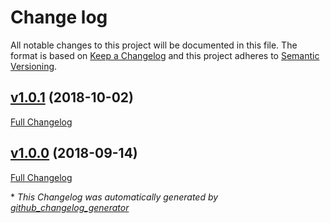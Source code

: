 # Change log

All notable changes to this project will be documented in this file. The format is based on [Keep a Changelog](http://keepachangelog.com/en/1.0.0/) and this project adheres to [Semantic Versioning](http://semver.org).

## [v1.0.1](https://github.com/slauger/puppet-filebeat/tree/v1.0.1) (2018-10-02)

[Full Changelog](https://github.com/slauger/puppet-filebeat/compare/v1.0.0...v1.0.1)

## [v1.0.0](https://github.com/slauger/puppet-filebeat/tree/v1.0.0) (2018-09-14)

[Full Changelog](https://github.com/slauger/puppet-filebeat/compare/714955535b7238ec14b19fdbb6fb32f2c63aca21...v1.0.0)



\* *This Changelog was automatically generated by [github_changelog_generator](https://github.com/github-changelog-generator/github-changelog-generator)*
